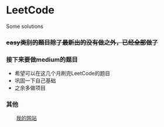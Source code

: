 # LeetCode
Some solutions

### ~~easy类别的题目除了最新出的没有做之外，已经全部做了~~
### 接下来要做medium的题目


- 希望可以在这几个月刷完LeetCode的题目
- 巩固一下自己基础
- 之余多做项目

### 其他
&nbsp;&nbsp;&nbsp;&nbsp;&nbsp;&nbsp;&nbsp;[我的网站](http://www.dezhonger.com)
